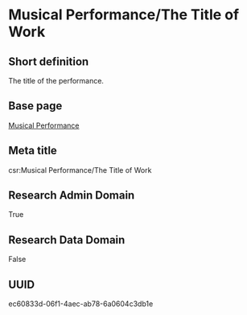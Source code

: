 # Musical Performance/The Title of Work
## Short definition
The title of the performance.
## Base page
[Musical Performance](../../Objects/Musical%20Performance.md)
## Meta title
csr:Musical Performance/The Title of Work
## Research Admin Domain
True
## Research Data Domain
False
## UUID
ec60833d-06f1-4aec-ab78-6a0604c3db1e
